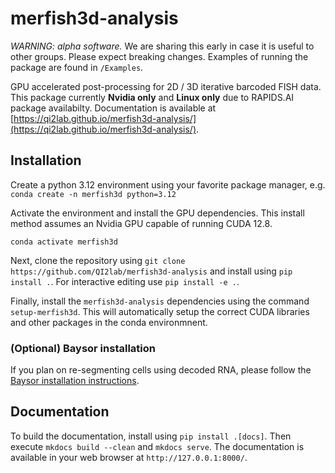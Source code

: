 # merfish3d-analysis

_WARNING: alpha software._ We are sharing this early in case it is useful to other groups. Please expect breaking changes. Examples of running the package are found in `/Examples`.

GPU accelerated post-processing for 2D / 3D iterative barcoded FISH data. This package currently **Nvidia only** and **Linux only** due to RAPIDS.AI package availabilty. Documentation is available at [https://qi2lab.github.io/merfish3d-analysis/](https://qi2lab.github.io/merfish3d-analysis/).

## Installation

Create a python 3.12 environment using your favorite package manager, e.g.
```conda create -n merfish3d python=3.12```

Activate the environment and install the GPU dependencies. This install method assumes an Nvidia GPU capable of running CUDA 12.8.

```
conda activate merfish3d
```

Next, clone the repository using `git clone https://github.com/QI2lab/merfish3d-analysis` and install using `pip install .`. For interactive editing use `pip install -e .`. 

Finally, install the `merfish3d-analysis` dependencies using the command `setup-merfish3d`. This will automatically setup the correct CUDA libraries and other packages in the conda environmnent.

### (Optional) Baysor installation
If you plan on re-segmenting cells using decoded RNA, please follow the [Baysor installation instructions](https://github.com/kharchenkolab/Baysor?tab=readme-ov-file#installation).

## Documentation

To build the documentation, install using `pip install .[docs]`. Then execute `mkdocs build --clean` and `mkdocs serve`. The documentation is available in your web browser at `http://127.0.0.1:8000/`.
